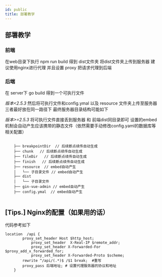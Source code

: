 ```yaml
---
id: public
title: 部署教学
---
```


## 部署教学

### 前端

在web目录下执行 npm run build 得到 dist文件夹 将dist文件夹上传到服务器 建议使用nginx进行代理 并且设置 proxy 把请求代理到后端

### 后端

在 server下 go build 得到一个可执行文件 

*版本<2.5.3*
然后将可执行文件和config.ymal 以及 resource 文件夹上传至服务器 三者最好放在同一路径下 最终服务器目录结构可能如下 

*版本>=2.5.3*
将可执行文件直接丢到服务器 和 前端dist同目录即可 设置的embed机制会自动产生应该携带的静态文件（依然需要手动修改config.yaml的数据库等相关配置）

```shell

    ├── breakpointDir  // 后续断点续传自动生成
    ├── chunk   // 后续断点续传自动生成
    ├── fileDir   // 后续断点续传自动生成
    ├── finish   // 后续断点续传自动生成
    ├── resource  // embed自动产生
    │   └── 子目录文件 // embed自动产生			 		
    ├── dist
    │   └── 子目录文件
    ├── gin-vue-admin // embed自动产生
    ├── config.ymal  // embed自动产生
    
```


## [Tips.] Nginx的配置（如果用的话）

代码参考如下

```nginx
location  /api {
  		proxy_set_header Host $http_host;
			proxy_set_header  X-Real-IP $remote_addr;
			proxy_set_header X-Forwarded-For $proxy_add_x_forwarded_for;
			proxy_set_header X-Forwarded-Proto $scheme;
    	rewrite ^/api/(.*)$ /$1 break;  #重写
    	proxy_pass 后端地址; # 设置代理服务器的协议和地址
    }
```